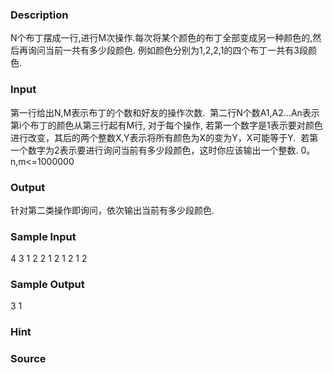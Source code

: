 
### Description
N个布丁摆成一行,进行M次操作.每次将某个颜色的布丁全部变成另一种颜色的,然后再询问当前一共有多少段颜色.
例如颜色分别为1,2,2,1的四个布丁一共有3段颜色.
### Input
第一行给出N,M表示布丁的个数和好友的操作次数. 
第二行N个数A1,A2...An表示第i个布丁的颜色从第三行起有M行,
对于每个操作,
若第一个数字是1表示要对颜色进行改变，其后的两个整数X,Y表示将所有颜色为X的变为Y，X可能等于Y. 
若第一个数字为2表示要进行询问当前有多少段颜色，这时你应该输出一个整数. 0。
n,m<=1000000
### Output
针对第二类操作即询问，依次输出当前有多少段颜色.
### Sample Input
4 3
1 2 2 1
2
1 2 1
2

### Sample Output
3
1

### Hint

### Source
